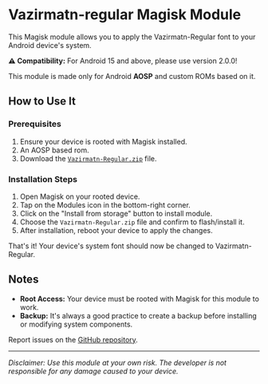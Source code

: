 # Vazirmatn-regular Magisk Module

This Magisk module allows you to apply the Vazirmatn-Regular font to your Android device's system.

**⚠️ Compatibility:** For Android 15 and above, please use version 2.0.0!

This module is made only for Android **AOSP** and custom ROMs based on it.
## How to Use It

### Prerequisites
1. Ensure your device is rooted with Magisk installed.
2. An AOSP based rom.
3. Download the [`Vazirmatn-Regular.zip`](https://github.com/mrostd/VazirmatnRegularMagisk/releases) file.

### Installation Steps
1. Open Magisk on your rooted device.
2. Tap on the Modules icon in the bottom-right corner.
3. Click on the "Install from storage" button to install module.
4. Choose the `Vazirmatn-Regular.zip` file and confirm to flash/install it.
5. After installation, reboot your device to apply the changes.

That's it! Your device's system font should now be changed to Vazirmatn-Regular.

## Notes

- **Root Access:** Your device must be rooted with Magisk for this module to work.
- **Backup:** It's always a good practice to create a backup before installing or modifying system components.

Report issues on the [GitHub repository](https://github.com/mrostd/VazirmatnRegularMagisk/issues).

---

*Disclaimer: Use this module at your own risk. The developer is not responsible for any damage caused to your device.*

